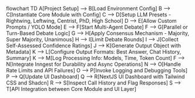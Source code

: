 flowchart TD
    A[Project Setup] --> B[Load Environment Config]
    B --> C[Instantiate Core Module with Config]
    C --> D[Setup LLM Presets - Rightwing, Leftwing, Centrist, PhD, High School]
    D --> E[Allow Custom Prompts / YOLO Mode]
    E --> F[Start Multi-Agent Debate]
    F --> G[Parallel or Turn-Based Debate Logic]
    G --> H[Apply Consensus Mechanism - Majority, Super Majority, Unanimous]
    H --> I[Limit Debate Rounds]
    I --> J[Collect Self-Assessed Confidence Ratings]
    J --> K[Generate Output Object with Metadata]
    K --> L[Configure Output Formats: Best Answer, Chat History, Summary]
    K --> M[Log Processing Info: Models, Time, Token Count]
    F --> N[Integrate Inngest for Durability and Async Operations]
    N --> O[Handle Rate Limits and API Failures]
    O --> P[Invoke Logging and Debugging Tools]
    P --> Q[Update UI Dashboard]
    Q --> R[NextJS UI Dashboard with Tailwind CSS and Shadcn]
    R --> S[Inspect Call History and Flag Responses]
    S --> T[API Integration between Core Module and UI Layer]